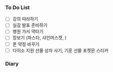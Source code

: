 ### To Do List
- [ ] 강의 따라하기
- [ ] 실감 발표 준비하기
- [ ] 병원 가서 약타기
- [ ] 장보기 (파스타, 샤인머스캣, )
- [ ] 폰 약정 바꾸기
- [ ] 다이소 지원 선물 상자 사기, 기훈 선물 포켓몬 스티커
### Diary
